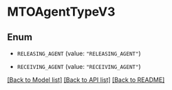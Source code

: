 # MTOAgentTypeV3

## Enum


* `RELEASING_AGENT` (value: `"RELEASING_AGENT"`)

* `RECEIVING_AGENT` (value: `"RECEIVING_AGENT"`)


[[Back to Model list]](../README.md#documentation-for-models) [[Back to API list]](../README.md#documentation-for-api-endpoints) [[Back to README]](../README.md)


